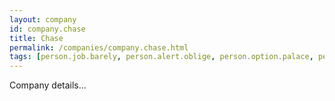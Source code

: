 ```yaml
---
layout: company
id: company.chase
title: Chase
permalink: /companies/company.chase.html
tags: [person.job.barely, person.alert.oblige, person.option.palace, person.era.damage, person.crystal.stone, person.account.furnace, person.emerge.spot, person.zoo.account, person.pitch.snake, person.alpha.alcohol]
---
```


Company details...
